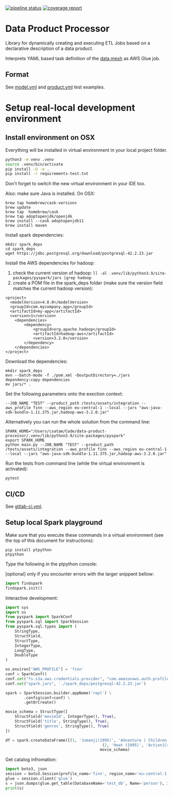 [![pipeline status](https://gitlab.aws.dev/aws-sa-dach/teams/dnb/data-product-processor/badges/master/pipeline.svg)](https://gitlab.aws.dev/aws-sa-dach/teams/dnb/data-product-processor/-/commits/master)
[![coverage report](https://gitlab.aws.dev/aws-sa-dach/teams/dnb/data-product-processor/badges/master/coverage.svg)](https://gitlab.aws.dev/aws-sa-dach/teams/dnb/data-product-processor/-/commits/master)

# Data Product Processor

Library for dynamically creating and executing ETL Jobs based on a declarative description of a data product.

Interprets YAML based task definition of
the [data mesh](https://gitlab.aws.dev/aws-sa-dach/teams/dnb/data-mesh-solution) as AWS Glue job.

## Format

See [model.yml](deprecated_ts/interpreters/model.yml) and [product.yml](deprecated_ts/interpreters/product.yml)
test examples.

# Setup real-local development environment

## Install environment on OSX

Everything will be installed in virtual environment in your local project folder.

```bash
python3 -m venv .venv
source .venv/bin/activate
pip install -U -e .
pip install -r requirements-test.txt
```

Don't forget to switch the new virtual environment in your IDE too.

Also: make sure Java is installed. On OSX:

```
brew tap homebrew/cask-versions
brew update
brew tap  homebrew/cask
brew tap adoptopenjdk/openjdk
brew install --cask adoptopenjdk11
brew install maven
```

Install spark dependencies:

```
mkdir spark_deps
cd spark_deps
wget https://jdbc.postgresql.org/download/postgresql-42.2.23.jar
```

Install the AWS dependencies for hadoop:

1. check the current version of hadoop: ```ll -al .venv/lib/python3.9/site-packages/pyspark/jars |grep hadoop```
2. create a POM file in the spark_deps folder (make sure the version field matches the current hadoop version):

```
<project>
  <modelVersion>4.0.0</modelVersion>
  <groupId>com.mycompany.app</groupId>
  <artifactId>my-app</artifactId>
  <version>1</version>
    <dependencies>
        <dependency>
            <groupId>org.apache.hadoop</groupId>
            <artifactId>hadoop-aws</artifactId>
            <version>3.2.0</version>
        </dependency>
    </dependencies>
</project>
```

Download the dependencies:

```
mkdir spark_deps
mvn --batch-mode -f ./pom.xml -DoutputDirectory=./jars dependency:copy-dependencies
mv jars/* .
```

Set the following parameters onto the exection context:

```commandline
--JOB_NAME "TEST" --product_path /tests/assets/integration --aws_profile finn --aws_region eu-central-1 --local --jars "aws-java-sdk-bundle-1.11.375.jar,hadoop-aws-3.2.0.jar"
```

Alternatively you can run the whole solution from the command line:

```commandline
SPARK_HOME="/Users/csatam/Code/data-product-processor/.venv/lib/python3.9/site-packages/pyspark"
export SPARK_HOME
python main.py --JOB_NAME "TEST" --product_path /tests/assets/integration --aws_profile finn --aws_region eu-central-1 --local --jars "aws-java-sdk-bundle-1.11.375.jar,hadoop-aws-3.2.0.jar"
```

Run the tests from command line (while the virtual environment is activated):

```commandline
pytest
```

## CI/CD

See [gitlab-ci.yml](.gitlab-ci.yml).

## Setup local Spark playground

Make sure that you execute these commands in a virtual environment (see the top of this document for instructions):

```commandline
pip install ptpython
ptpython
```

Type the following in the ptpython console:

[optional] only if you encounter errors with the larger snippent bellow:
```python
import findspark
findspark.init()
```
Interactive development:
```python
import sys
import os
from pyspark import SparkConf
from pyspark.sql import SparkSession
from pyspark.sql.types import (
    StringType,
    StructField,
    StructType,
    IntegerType,
    LongType,
    DoubleType
)

os.environ["AWS_PROFILE"] = 'finn'
conf = SparkConf()
conf.set("fs.s3a.aws.credentials.provider", "com.amazonaws.auth.profile.ProfileCredentialsProvider")
conf.set("spark.jars", './spark_deps/postgresql-42.2.23.jar')

spark = SparkSession.builder.appName('repl') \
        .config(conf=conf) \
        .getOrCreate()

movie_schema = StructType([
    StructField('movieId', IntegerType(), True),
    StructField('title', StringType(), True),
    StructField('genres', StringType(), True)
])

df = spark.createDataFrame([(1, 'Jumanji(1995)', 'Adventure | Children | Fantasy'),
                                          (2, 'Heat (1995)', 'Action|Crime|Thriller')],
                                         movie_schema)
```
Get catalog infromation:
```python
import boto3, json
session = boto3.Session(profile_name='finn', region_name='eu-central-1')
glue = session.client('glue')
s = json.dumps(glue.get_table(DatabaseName='test_db', Name='person'), indent=4, default=str)
print(s)
```
